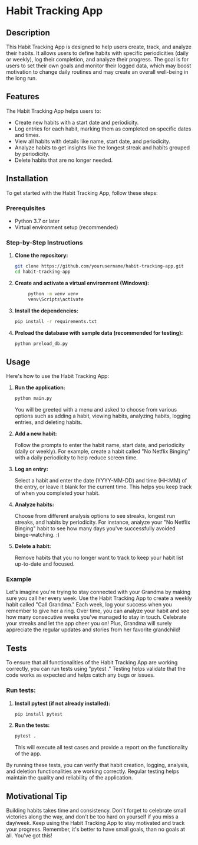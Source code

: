 # Habit Tracking App

## Description
This Habit Tracking App is designed to help users create, track, and analyze their habits. 
It allows users to define habits with specific periodicities (daily or weekly), log their completion, and analyze their progress. 
The goal is for users to set their own goals and monitor their logged data, which may boost motivation to change daily routines and may create an overall well-being in the long run.

## Features
The Habit Tracking App helps users to:
- Create new habits with a start date and periodicity.
- Log entries for each habit, marking them as completed on specific dates and times.
- View all habits with details like name, start date, and periodicity.
- Analyze habits to get insights like the longest streak and habits grouped by periodicity.
- Delete habits that are no longer needed.

## Installation
To get started with the Habit Tracking App, follow these steps:

### Prerequisites
- Python 3.7 or later
- Virtual environment setup (recommended)

### Step-by-Step Instructions

1. **Clone the repository:**
    ```sh
    git clone https://github.com/yourusername/habit-tracking-app.git
    cd habit-tracking-app
    ```

2. **Create and activate a virtual environment (Windows):**
   ```sh
        python -m venv venv
        venv\Scripts\activate
   ```

3. **Install the dependencies:**
    ```sh
    pip install -r requirements.txt
    ```

4. **Preload the database with sample data (recommended for testing):**
    ```sh
    python preload_db.py
    ```

## Usage
Here's how to use the Habit Tracking App:

1. **Run the application:**
    ```sh
    python main.py
    ```
    You will be greeted with a menu and asked to choose from various options such as adding a habit, viewing habits, analyzing habits, logging entries, and deleting habits.
    
      

2. **Add a new habit:**

    Follow the prompts to enter the habit name, start date, and periodicity (daily or weekly). For example, create a habit called "No Netflix Binging" with a daily periodicity to help reduce screen time.


3. **Log an entry:**

    Select a habit and enter the date  (YYYY-MM-DD) and time (HH:MM) of the entry, or leave it blank for the current time. This helps you keep track of when you completed your habit.


4. **Analyze habits:**

    Choose from different analysis options to see streaks, longest run streaks, and habits by periodicity. For instance, analyze your "No Netflix Binging" habit to see how many days you've successfully avoided binge-watching. :)


5. **Delete a habit:**

    Remove habits that you no longer want to track to keep your habit list up-to-date and focused.

### Example
Let's imagine you're trying to stay connected with your Grandma by making sure you call her every week. Use the Habit Tracking App to create a weekly habit called "Call Grandma." Each week, log your success when you remember to give her a ring. Over time, you can analyze your habit and see how many consecutive weeks you've managed to stay in touch. Celebrate your streaks and let the app cheer you on! Plus, Grandma will surely appreciate the regular updates and stories from her favorite grandchild!
## Tests
To ensure that all functionalities of the Habit Tracking App are working correctly, you can run tests using "pytest ." Testing helps validate that the code works as expected and helps catch any bugs or issues.

### Run tests:
1. **Install pytest (if not already installed):**
    ```sh
    pip install pytest
    ```

2. **Run the tests:**
    ```sh
    pytest .
    ```
    This will execute all test cases and provide a report on the functionality of the app.

By running these tests, you can verify that habit creation, logging, analysis, and deletion functionalities are working correctly. Regular testing helps maintain the quality and reliability of the application.

## Motivational Tip
Building habits takes time and consistency. Don´t forget to celebrate small victories along the way, and don't be too hard on yourself if you miss a day/week. Keep using the Habit Tracking App to stay motivated and track your progress. Remember, it's better to have small goals, than no goals at all. You've got this!


